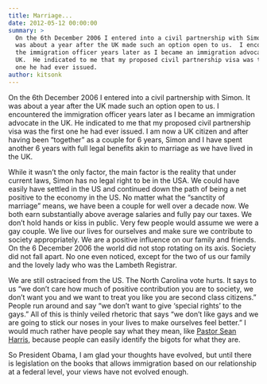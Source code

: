 ```yaml
---
title: Marriage...
date: 2012-05-12 00:00:00
summary: >
  On the 6th December 2006 I entered into a civil partnership with Simon.  It
  was about a year after the UK made such an option open to us.  I encountered
  the immigration officer years later as I became an immigration advocate in the
  UK.  He indicated to me that my proposed civil partnership visa was the first
  one he had ever issued.
author: kitsonk
---
```


On the 6th December 2006 I entered into a civil partnership with Simon. It was
about a year after the UK made such an option open to us. I encountered the
immigration officer years later as I became an immigration advocate in the UK.
He indicated to me that my proposed civil partnership visa was the first one he
had ever issued. I am now a UK citizen and after having been “together” as a
couple for 6 years, Simon and I have spent another 6 years with full legal
benefits akin to marriage as we have lived in the UK.

While it wasn’t the only factor, the main factor is the reality that under
current laws, Simon has no legal right to be in the USA. We could have easily
have settled in the US and continued down the path of being a net positive to
the economy in the US. No matter what the “sanctity of marriage” means, we have
been a couple for well over a decade now. We both earn substantially above
average salaries and fully pay our taxes. We don’t hold hands or kiss in public.
Very few people would assume we were a gay couple. We live our lives for
ourselves and make sure we contribute to society appropriately. We are a
positive influence on our family and friends. On the 6 December 2006 the world
did not stop rotating on its axis. Society did not fall apart. No one even
noticed, except for the two of us our family and the lovely lady who was the
Lambeth Registrar.

We are still ostracised from the US. The North Carolina vote hurts. It says to
us “we don’t care how much of positive contribution you are to society, we don’t
want you and we want to treat you like you are second class citizens.” People
run around and say “we don’t want to give ‘special rights’ to the gays.” All of
this is thinly veiled rhetoric that says “we don’t like gays and we are going to
stick our noses in your lives to make ourselves feel better.” I would much
rather have people say what they mean, like
[Pastor Sean Harris](https://www.dailymail.co.uk/news/article-2138285/Pastor-Sean-Harris-rant-Preacher-tells-parents-beat-homosexuality-pre-school-children.html),
because people can easily identify the bigots for what they are.

So President Obama, I am glad your thoughts have evolved, but until there is
legislation on the books that allows immigration based on our relationship at a
federal level, your views have not evolved enough.
